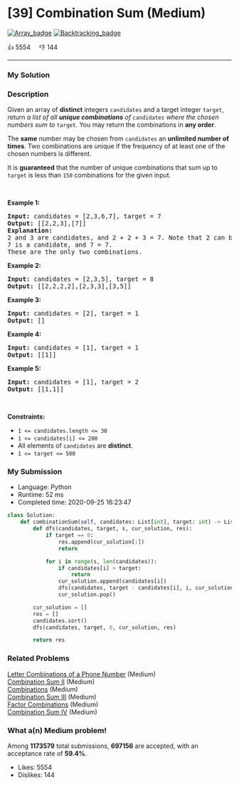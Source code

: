 # [39] Combination Sum (Medium)

[![Array_badge](https://img.shields.io/badge/topic-Array-green.svg)](https://leetcode.com/problems/combination-sum/)  [![Backtracking_badge](https://img.shields.io/badge/topic-Backtracking-green.svg)](https://leetcode.com/problems/combination-sum/) 

:+1: 5554 &nbsp; &nbsp; :thumbsdown: 144

---

### My Solution


### Description
<p>Given an array of <strong>distinct</strong> integers <code>candidates</code> and a target integer <code>target</code>, return <em>a list of all <strong>unique combinations</strong> of </em><code>candidates</code><em> where the chosen numbers sum to </em><code>target</code><em>.</em> You may return the combinations in <strong>any order</strong>.</p>

<p>The <strong>same</strong> number may be chosen from <code>candidates</code> an <strong>unlimited number of times</strong>. Two combinations are unique if the frequency of at least one of the chosen numbers is different.</p>

<p>It is <strong>guaranteed</strong> that the number of unique combinations that sum up to <code>target</code> is less than <code>150</code> combinations for the given input.</p>

<p>&nbsp;</p>
<p><strong>Example 1:</strong></p>

<pre>
<strong>Input:</strong> candidates = [2,3,6,7], target = 7
<strong>Output:</strong> [[2,2,3],[7]]
<strong>Explanation:</strong>
2 and 3 are candidates, and 2 + 2 + 3 = 7. Note that 2 can be used multiple times.
7 is a candidate, and 7 = 7.
These are the only two combinations.
</pre>

<p><strong>Example 2:</strong></p>

<pre>
<strong>Input:</strong> candidates = [2,3,5], target = 8
<strong>Output:</strong> [[2,2,2,2],[2,3,3],[3,5]]
</pre>

<p><strong>Example 3:</strong></p>

<pre>
<strong>Input:</strong> candidates = [2], target = 1
<strong>Output:</strong> []
</pre>

<p><strong>Example 4:</strong></p>

<pre>
<strong>Input:</strong> candidates = [1], target = 1
<strong>Output:</strong> [[1]]
</pre>

<p><strong>Example 5:</strong></p>

<pre>
<strong>Input:</strong> candidates = [1], target = 2
<strong>Output:</strong> [[1,1]]
</pre>

<p>&nbsp;</p>
<p><strong>Constraints:</strong></p>

<ul>
	<li><code>1 &lt;= candidates.length &lt;= 30</code></li>
	<li><code>1 &lt;= candidates[i] &lt;= 200</code></li>
	<li>All elements of <code>candidates</code> are <strong>distinct</strong>.</li>
	<li><code>1 &lt;= target &lt;= 500</code></li>
</ul>



### My Submission

- Language: Python
- Runtime: 52 ms
- Completed time: 2020-09-25 16:23:47

```Python
class Solution:
    def combinationSum(self, candidates: List[int], target: int) -> List[List[int]]:
        def dfs(candidates, target, s, cur_solution, res):
            if target == 0:
                res.append(cur_solution[:])
                return

            for i in range(s, len(candidates)):
                if candidates[i] > target:
                    return
                cur_solution.append(candidates[i])
                dfs(candidates, target - candidates[i], i, cur_solution, res)
                cur_solution.pop()

        cur_solution = []
        res = []
        candidates.sort()
        dfs(candidates, target, 0, cur_solution, res)

        return res
```


### Related Problems
[Letter Combinations of a Phone Number](https://leetcode.com/problems/letter-combinations-of-a-phone-number/) (Medium) <br>
[Combination Sum II](https://leetcode.com/problems/combination-sum-ii/) (Medium) <br>
[Combinations](https://leetcode.com/problems/combinations/) (Medium) <br>
[Combination Sum III](https://leetcode.com/problems/combination-sum-iii/) (Medium) <br>
[Factor Combinations](https://leetcode.com/problems/factor-combinations/) (Medium) <br>
[Combination Sum IV](https://leetcode.com/problems/combination-sum-iv/) (Medium) <br>



### What a(n) Medium problem!
Among **1173579** total submissions, **697156** are accepted, with an acceptance rate of **59.4%**. <br>

- Likes: 5554
- Dislikes: 144

